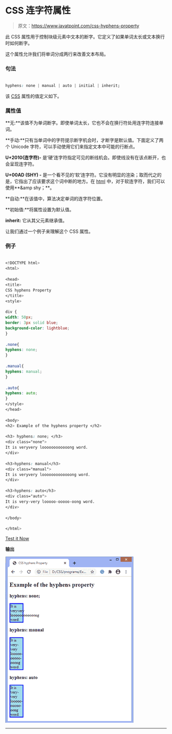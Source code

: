 # CSS 连字符属性

> 原文：<https://www.javatpoint.com/css-hyphens-property>

此 CSS 属性用于控制块级元素中文本的断字。它定义了如果单词太长或文本换行时如何断字。

这个属性允许我们将单词分成两行来改善文本布局。

### 句法

```css

hyphens: none | manual | auto | initial | inherit;

```

该 [CSS](https://www.javatpoint.com/css-tutorial) 属性的值定义如下。

### 属性值

**无:**该值不为单词断字。即使单词太长，它也不会在换行符处用连字符连接单词。

**手动:**只有当单词中的字符提示断字机会时，才断字是默认值。下面定义了两个 Unicode 字符，可以手动使用它们来指定文本中可能的行断点。

**U+2010(连字符)-** 是‘硬’连字符指定可见的断线机会。即使线没有在该点断开，也会呈现连字符。

**U+00AD (SHY) -** 是一个看不见的‘软’连字符。它没有明显的渲染；取而代之的是，它指出了应该要求这个词中断的地方。在 [html](https://www.javatpoint.com/html-tutorial) 中，对于软连字符，我们可以使用**&amp shy；**。

**自动:**在该值中，算法决定单词的连字符位置。

**初始值:**将属性设置为默认值。

**inherit:** 它从其父元素继承值。

让我们通过一个例子来理解这个 CSS 属性。

### 例子

```css

<!DOCTYPE html>
<html>

<head>
<title>
CSS hyphens Property
</title>
<style>

div {
width: 50px;
border: 3px solid blue;
background-color: lightblue;
}

.none{
hyphens: none;
}

.manual{
hyphens: manual;
}

.auto{
hyphens: auto;
}
</style>
</head>

<body>
<h2> Example of the hyphens property </h2>

<h3> hyphens: none; </h3>
<div class="none">
It is veryvery loooooooooooong word.
</div>

<h3>hyphens: manual</h3>
<div class="manual">
It is veryvery looooooooooooong word.
</div>

<h3>hyphens: auto</h3>
<div class="auto">
It is very-very looooo-ooooo-oong word.
</div>

</body>

</html>

```

[Test it Now](https://www.javatpoint.com/oprweb/test.jsp?filename=css-hyphens-property1)

**输出**

![css-hyphens-property](img/a3c0a26463607e17d81dd5acc5eba58f.png)

* * *